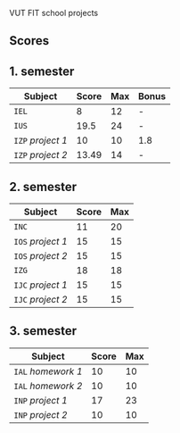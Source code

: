 VUT FIT school projects

## Scores

## 1. semester

| Subject | Score | Max | Bonus |
| --- | --- | --- | --- |
| `IEL` | 8 | 12 | - |
| `IUS` | 19.5 | 24 | - |
| `IZP` *project 1* | 10 | 10 | 1.8 |
| `IZP` *project 2* | 13.49 | 14 | - |

## 2. semester

| Subject | Score | Max |
| --- | --- | --- |
| `INC` | 11 | 20 | - |
| `IOS` *project 1* | 15 | 15 |
| `IOS` *project 2* | 15 | 15 |
| `IZG` | 18 | 18 | - |
| `IJC` *project 1* | 15 | 15 |
| `IJC` *project 2* | 15 | 15 |

## 3. semester

| Subject | Score | Max |
| --- | --- | --- |
| `IAL` *homework 1* | 10 | 10 |
| `IAL` *homework 2* | 10 | 10 |
| `INP` *project 1* | 17 | 23 |
| `INP` *project 2* | 10 | 10 |
